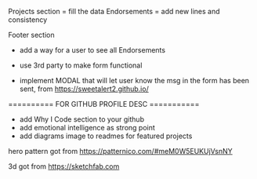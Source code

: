 Projects section = fill the data
Endorsements = add new lines and consistency

Footer section

- add a way for a user to see all Endorsements

- use 3rd party to make form functional
- implement MODAL that will let user know the msg in the form has been sent, from https://sweetalert2.github.io/

========== FOR GITHUB PROFILE DESC ===========

- add Why I Code section to your github
- add emotional intelligence as strong point
- add diagrams image to readmes for featured projects

hero pattern got from
https://patternico.com/#meM0W5EUKUjVsnNY

3d got from
https://sketchfab.com
